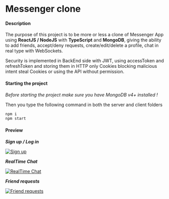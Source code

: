 # Messenger clone

#### Description

The purpose of this project is to be more or less a clone of Messenger App using **ReactJS / NodeJS** with **TypeScript** and **MongoDB**, giving the ability to add friends, accept/deny requests, create/edit/delete a profile, chat in real type with WebSockets.

Security is implemented in BackEnd side with JWT, using accessToken and refreshToken and storing them in HTTP only Cookies blocking malicious intent steal Cookies or using the API without permission.
#### Starting the project

_Before starting the project make sure you have MongoDB v4+ installed !_

Then you type the following command in both the server and client folders

```bash
npm i
npm start
```

#### Preview

**_Sign up / Log in_**  


[![Sign up](http://i.imgur.com/1e1K6en.gif 'Sign up')](http://i.imgur.com/1e1K6en.gif 'Sign up')


**_RealTime Chat_**  


[![RealTime Chat](http://i.imgur.com/BDjvO9w.gif 'RealTime Chat')](http://i.imgur.com/BDjvO9w.gif 'RealTime Chat')


**_Friend requests_**  


[![Friend requests](http://i.imgur.com/REoZQmv.png 'Friend requests')](http://i.imgur.com/REoZQmv.png 'Friend requests')

